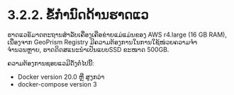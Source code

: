 # 3.2.2. ຂໍ້ກຳນົດດ້ານຮາດແວ

ຮາດແວຣ໌ມາດຕະຖານສໍາລັບເຄື່ອງເຄືອຂ່າຍແມ່ແມ່ນຂອງ AWS r4.large (16 GB RAM), ເນື່ອງຈາກ GeoPrism Registry ມີຄວາມຕ້ອງການໃນການໃຊ້ໜ່ວຍຄວາມຈໍາຈຳນວນຫຼາຍ, ຮາດດິດສແນະນຳເປັນແບບSSD ຂະໜາດ 500GB.

ຄວາມຕ້ອງການຊອບແວມີດັ່ງຕໍ່ໄປນີ້:

* Docker version 20.0 ຫຼື ສູງກວ່າ
* docker-compose version 3
